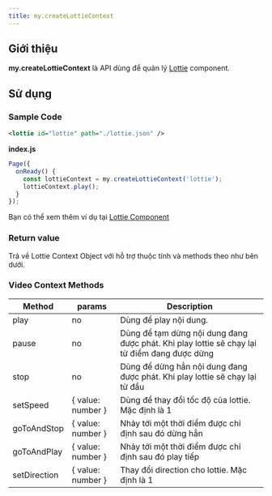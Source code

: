 ```yaml
---
title: my.createLottieContext
---
```


## Giới thiệu

**my.createLottieContext** là API dùng để quản lý [Lottie](/docs/component/media/lottie) component.

## Sử dụng

### Sample Code

```xml
<lottie id="lottie" path="./lottie.json" />
```

**index.js**

```js
Page({
  onReady() {
    const lottieContext = my.createLottieContext('lottie');
    lottieContext.play();
  }
});
```

Bạn có thể xem thêm ví dụ tại [Lottie Component](/docs/component/media/lottie)

### Return value

Trả về Lottie Context Object với hỗ trợ thuộc tính và methods theo như bên dưới.

### Video Context Methods

| Method       | params            | Description                                                                                  |
| ------------ | ----------------- | -------------------------------------------------------------------------------------------- |
| play         | no                | Dùng để play nội dung.                                                                       |
| pause        | no                | Dùng để tạm dừng nội dung đang được phát. Khi play lottie sẽ chạy lại từ điểm đang được dừng |
| stop         | no                | Dùng để dừng hẳn nội dung đang được phát. Khi play lottie sẽ chạy lại từ đầu                 |
| setSpeed     | { value: number } | Dùng để thay đổi tốc độ của lottie. Mặc định là 1                                            |
| goToAndStop  | { value: number } | Nhảy tới một thời điểm được chỉ định sau đó dừng hẳn                                         |
| goToAndPlay  | { value: number } | Nhảy tới một thời điểm được chỉ định sau đó play tiếp                                        |
| setDirection | { value: number } | Thay đổi direction cho lottie. Mặc định là 1                                                 |
